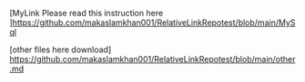 [MyLink Please read this instruction here ]https://github.com/makaslamkhan001/RelativeLinkRepotest/blob/main/MySql

[other files here download] https://github.com/makaslamkhan001/RelativeLinkRepotest/blob/main/other.md
